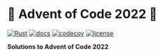 # 🎄 Advent of Code 2022 🎄

[![Rust](https://github.com/etrexel/advent-of-code-2022/actions/workflows/rust.yml/badge.svg)](https://github.com/etrexel/advent-of-code-2022/actions/workflows/rust.yml)
[![docs](https://img.shields.io/badge/rustdoc-latest-orange)](https://blog.trexel.io/advent-of-code-2022/aoc/)
[![codecov](https://codecov.io/gh/etrexel/advent-of-code-2022/branch/main/graph/badge.svg?token=E8J0GE2R24)](https://codecov.io/gh/etrexel/advent-of-code-2022)
[![license](https://img.shields.io/badge/license-Apache--2.0-blue)](https://github.com/etrexel/advent-of-code-2022/blob/main/LICENSE)

**Solutions to Advent of Code 2022**
